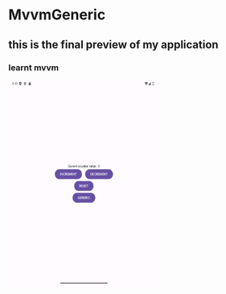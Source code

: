 # MvvmGeneric
## this is the final preview of my application
### learnt mvvm
<img src="MvvmGeneric/MvvmGeneric1.png" alt="Initial Appearance" width="300" height="410">
